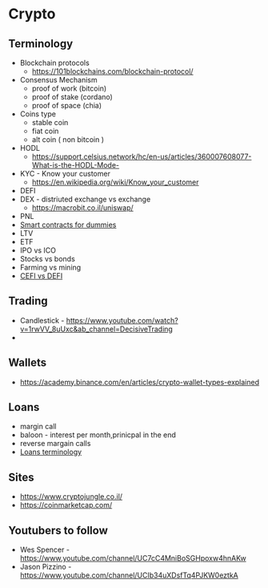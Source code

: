 # Crypto

## Terminology
* Blockchain protocols
  - https://101blockchains.com/blockchain-protocol/
* Consensus Mechanism 
  - proof of work  (bitcoin)
  - proof of stake (cordano)
  - proof of space (chia)
* Coins type  
  - stable coin 
  - fiat coin 
  - alt coin ( non bitcoin )   
* HODL    
  - https://support.celsius.network/hc/en-us/articles/360007608077-What-is-the-HODL-Mode-
* KYC - Know your customer 
  - https://en.wikipedia.org/wiki/Know_your_customer  
* DEFI  
* DEX - distriuted exchange vs exchange 
  - https://macrobit.co.il/uniswap/ 
* PNL
* [Smart contracts for dummies](https://www.freecodecamp.org/news/smart-contracts-for-dummies-a1ba1e0b9575/)
* LTV  
* ETF  
* IPO vs ICO 
* Stocks vs bonds  
* Farming vs mining 
* [CEFI vs DEFI](https://youtu.be/aSxWVKDdvTc) 

## Trading
* Candlestick - https://www.youtube.com/watch?v=1rwVV_8uUxc&ab_channel=DecisiveTrading 
* 


## Wallets
* https://academy.binance.com/en/articles/crypto-wallet-types-explained


## Loans
* margin call  
* baloon - interest per month,prinicpal in the end  
* reverse margain calls 
* [Loans terminology](Glossary.md)
 
## Sites
* https://www.cryptojungle.co.il/
* https://coinmarketcap.com/


## Youtubers to follow 
* Wes Spencer - https://www.youtube.com/channel/UC7cC4MniBoSGHpoxw4hnAKw
* Jason Pizzino - https://www.youtube.com/channel/UCIb34uXDsfTq4PJKW0eztkA

